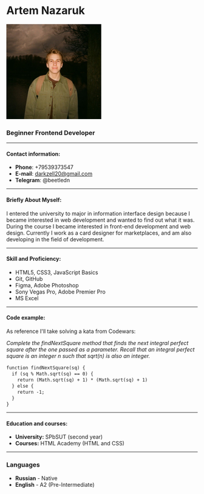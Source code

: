 # Artem Nazaruk 
![alt text](<./images/me.jpg>)
### Beginner Frontend Developer

***

#### Contact information:

* **Phone**: +79539373547
* **E-mail**: darkzell20@gmail.com
* **Telegram**: @beetledn

***

#### Briefly About Myself:

I entered the university to major in information interface design because I became interested in web development and wanted to find out what it was. During the course I became interested in front-end development and web design. Currently I work as a card designer for marketplaces, and am also developing in the field of development.

***

#### Skill and Proficiency:

* HTML5, CSS3, JavaScript Basics
* Git, GitHub
* Figma, Adobe Photoshop
* Sony Vegas Pro, Adobe Premier Pro
* MS Excel

***

#### Code example:

As reference I'll take solving a kata from Codewars:

*Complete the findNextSquare method that finds the next integral perfect square after the one passed as a parameter. Recall that an integral perfect square is an integer n such that sqrt(n) is also an integer.*

```
function findNextSquare(sq) {
  if (sq % Math.sqrt(sq) == 0) {
    return (Math.sqrt(sq) + 1) * (Math.sqrt(sq) + 1)
  } else {
    return -1;
  }
}
```

***

#### Education and courses:

* **University:** SPbSUT (second year)
* **Courses:** HTML Academy (HTML and CSS)


***

### Languages

* **Russian** - Native
* **English** - A2 (Pre-Intermediate)


